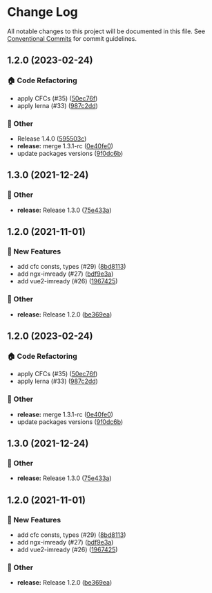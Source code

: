 # Change Log

All notable changes to this project will be documented in this file.
See [Conventional Commits](https://conventionalcommits.org) for commit guidelines.

## 1.2.0 (2023-02-24)


### :house: Code Refactoring

* apply CFCs (#35) ([50ec76f](https://github.com/naver/egjs-imready/commit/50ec76f2660a4884c34f5f0823e95c0c87d30df8))
* apply lerna (#33) ([987c2dd](https://github.com/naver/egjs-imready/commit/987c2dde0ed729e4695d640a35c11371c68570e1))


### :mega: Other

* Release 1.4.0 ([595503c](https://github.com/naver/egjs-imready/commit/595503ce58972dddae73dc97761b8cbde1d44d5f))
* **release:** merge 1.3.1-rc ([0e40fe0](https://github.com/naver/egjs-imready/commit/0e40fe0c36ae83d7bb6e391c839d66151ef14d1f))
* update packages versions ([9f0dc6b](https://github.com/naver/egjs-imready/commit/9f0dc6b6954f7c0f2cbdffd5dde627c8332fa2b6))

## 1.3.0 (2021-12-24)


### :mega: Other

* **release:** Release 1.3.0 ([75e433a](https://github.com/naver/egjs-imready/commit/75e433a3dae0296dfc9351f45b8f4504491cdbf3))

## 1.2.0 (2021-11-01)


### :rocket: New Features

* add cfc consts, types (#29) ([8bd8113](https://github.com/naver/egjs-imready/commit/8bd81133cad536a2763204bd5964d812a9675949))
* add ngx-imready (#27) ([bdf9e3a](https://github.com/naver/egjs-imready/commit/bdf9e3ade2e494c52e86a3181e30d1580eb95011))
* add vue2-imready (#26) ([1967425](https://github.com/naver/egjs-imready/commit/196742574a36f63049064389e4aadf2359141cb5))


### :mega: Other

* **release:** Release 1.2.0 ([be369ea](https://github.com/naver/egjs-imready/commit/be369ea792f40546172422494779e9dfc72779a9))



## 1.2.0 (2023-02-24)


### :house: Code Refactoring

* apply CFCs (#35) ([50ec76f](https://github.com/naver/egjs-imready/commit/50ec76f2660a4884c34f5f0823e95c0c87d30df8))
* apply lerna (#33) ([987c2dd](https://github.com/naver/egjs-imready/commit/987c2dde0ed729e4695d640a35c11371c68570e1))


### :mega: Other

* **release:** merge 1.3.1-rc ([0e40fe0](https://github.com/naver/egjs-imready/commit/0e40fe0c36ae83d7bb6e391c839d66151ef14d1f))
* update packages versions ([9f0dc6b](https://github.com/naver/egjs-imready/commit/9f0dc6b6954f7c0f2cbdffd5dde627c8332fa2b6))

## 1.3.0 (2021-12-24)


### :mega: Other

* **release:** Release 1.3.0 ([75e433a](https://github.com/naver/egjs-imready/commit/75e433a3dae0296dfc9351f45b8f4504491cdbf3))

## 1.2.0 (2021-11-01)


### :rocket: New Features

* add cfc consts, types (#29) ([8bd8113](https://github.com/naver/egjs-imready/commit/8bd81133cad536a2763204bd5964d812a9675949))
* add ngx-imready (#27) ([bdf9e3a](https://github.com/naver/egjs-imready/commit/bdf9e3ade2e494c52e86a3181e30d1580eb95011))
* add vue2-imready (#26) ([1967425](https://github.com/naver/egjs-imready/commit/196742574a36f63049064389e4aadf2359141cb5))


### :mega: Other

* **release:** Release 1.2.0 ([be369ea](https://github.com/naver/egjs-imready/commit/be369ea792f40546172422494779e9dfc72779a9))
